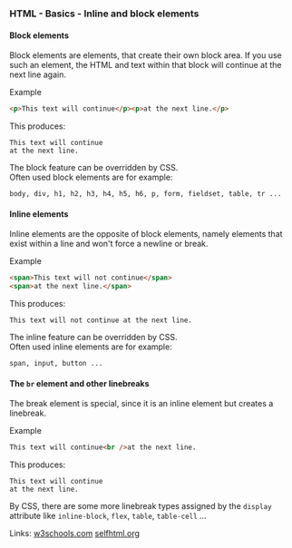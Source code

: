 ### HTML - Basics - Inline and block elements

#### Block elements

Block elements are elements, that create their own block area.
If you use such an element, the HTML and text within that block
will continue at the next line again.

Example
``` html
<p>This text will continue</p><p>at the next line.</p>
```

This produces:
```
This text will continue
at the next line.
```

The block feature can be overridden by CSS.  
Often used block elements are for example:

```
body, div, h1, h2, h3, h4, h5, h6, p, form, fieldset, table, tr ...
```

#### Inline elements

Inline elements are the opposite of block elements, namely elements that exist
within a line and won't force a newline or break.

Example
``` html
<span>This text will not continue</span>
<span>at the next line.</span>
```

This produces:
```
This text will not continue at the next line.
```

The inline feature can be overridden by CSS.  
Often used inline elements are for example:

```
span, input, button ...
```

#### The `br` element and other linebreaks

The break element is special, since it is an inline element but creates a linebreak.

Example
``` html
This text will continue<br />at the next line.
```

This produces:
```
This text will continue
at the next line.
```

By CSS, there are some more linebreak types assigned by the `display`
attribute like `inline-block`, `flex`, `table`, `table-cell` ...

Links:
[w3schools.com](http://www.w3schools.com/cssref/pr_class_display.asp)
[selfhtml.org](https://wiki.selfhtml.org/wiki/Display)
